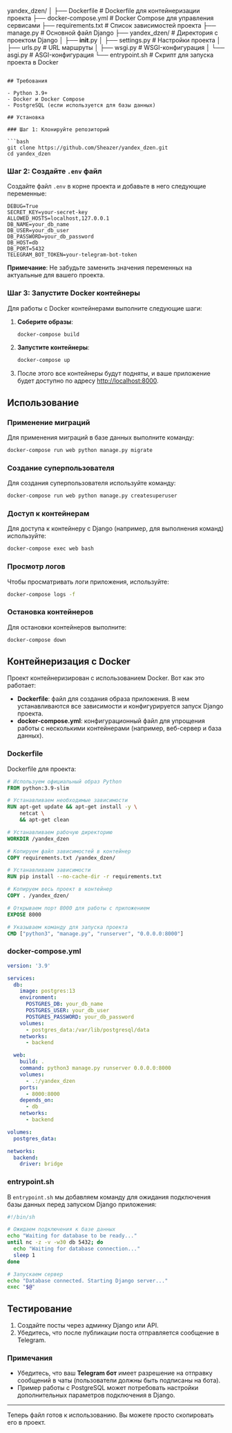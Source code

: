 
yandex_dzen/
│
├── Dockerfile                # Dockerfile для контейнеризации проекта
├── docker-compose.yml        # Docker Compose для управления сервисами
├── requirements.txt          # Список зависимостей проекта
├── manage.py                 # Основной файл Django
├── yandex_dzen/              # Директория с проектом Django
│   ├── __init__.py
│   ├── settings.py           # Настройки проекта
│   ├── urls.py               # URL маршруты
│   ├── wsgi.py               # WSGI-конфигурация
│   └── asgi.py               # ASGI-конфигурация
└── entrypoint.sh             # Скрипт для запуска проекта в Docker
```

## Требования

- Python 3.9+
- Docker и Docker Compose
- PostgreSQL (если используется для базы данных)

## Установка

### Шаг 1: Клонируйте репозиторий

```bash
git clone https://github.com/Sheazer/yandex_dzen.git
cd yandex_dzen
```

### Шаг 2: Создайте `.env` файл

Создайте файл `.env` в корне проекта и добавьте в него следующие переменные:

```dotenv
DEBUG=True
SECRET_KEY=your-secret-key
ALLOWED_HOSTS=localhost,127.0.0.1
DB_NAME=your_db_name
DB_USER=your_db_user
DB_PASSWORD=your_db_password
DB_HOST=db
DB_PORT=5432
TELEGRAM_BOT_TOKEN=your-telegram-bot-token
```

**Примечание**: Не забудьте заменить значения переменных на актуальные для вашего проекта.

### Шаг 3: Запустите Docker контейнеры

Для работы с Docker контейнерами выполните следующие шаги:

1. **Соберите образы**:

   ```bash
   docker-compose build
   ```

2. **Запустите контейнеры**:

   ```bash
   docker-compose up
   ```

3. После этого все контейнеры будут подняты, и ваше приложение будет доступно по адресу [http://localhost:8000](http://localhost:8000).

## Использование

### Применение миграций

Для применения миграций в базе данных выполните команду:

```bash
docker-compose run web python manage.py migrate
```

### Создание суперпользователя

Для создания суперпользователя используйте команду:

```bash
docker-compose run web python manage.py createsuperuser
```

### Доступ к контейнерам

Для доступа к контейнеру с Django (например, для выполнения команд) используйте:

```bash
docker-compose exec web bash
```

### Просмотр логов

Чтобы просматривать логи приложения, используйте:

```bash
docker-compose logs -f
```

### Остановка контейнеров

Для остановки контейнеров выполните:

```bash
docker-compose down
```

## Контейнеризация с Docker

Проект контейнеризирован с использованием Docker. Вот как это работает:

- **Dockerfile**: файл для создания образа приложения. В нем устанавливаются все зависимости и конфигурируется запуск Django проекта.
- **docker-compose.yml**: конфигурационный файл для упрощения работы с несколькими контейнерами (например, веб-сервер и база данных).

### Dockerfile

Dockerfile для проекта:

```dockerfile
# Используем официальный образ Python
FROM python:3.9-slim

# Устанавливаем необходимые зависимости
RUN apt-get update && apt-get install -y \
    netcat \
    && apt-get clean

# Устанавливаем рабочую директорию
WORKDIR /yandex_dzen

# Копируем файл зависимостей в контейнер
COPY requirements.txt /yandex_dzen/

# Устанавливаем зависимости
RUN pip install --no-cache-dir -r requirements.txt

# Копируем весь проект в контейнер
COPY . /yandex_dzen/

# Открываем порт 8000 для работы с приложением
EXPOSE 8000

# Указываем команду для запуска проекта
CMD ["python3", "manage.py", "runserver", "0.0.0.0:8000"]
```

### docker-compose.yml

```yaml
version: '3.9'

services:
  db:
    image: postgres:13
    environment:
      POSTGRES_DB: your_db_name
      POSTGRES_USER: your_db_user
      POSTGRES_PASSWORD: your_db_password
    volumes:
      - postgres_data:/var/lib/postgresql/data
    networks:
      - backend

  web:
    build: .
    command: python3 manage.py runserver 0.0.0.0:8000
    volumes:
      - .:/yandex_dzen
    ports:
      - 8000:8000
    depends_on:
      - db
    networks:
      - backend

volumes:
  postgres_data:

networks:
  backend:
    driver: bridge
```

### entrypoint.sh

В `entrypoint.sh` мы добавляем команду для ожидания подключения базы данных перед запуском Django приложения:

```bash
#!/bin/sh

# Ожидаем подключения к базе данных
echo "Waiting for database to be ready..."
until nc -z -v -w30 db 5432; do
  echo "Waiting for database connection..."
  sleep 1
done

# Запускаем сервер
echo "Database connected. Starting Django server..."
exec "$@"
```

## Тестирование

1. Создайте посты через админку Django или API.
2. Убедитесь, что после публикации поста отправляется сообщение в Telegram.

### Примечания

- Убедитесь, что ваш **Telegram бот** имеет разрешение на отправку сообщений в чаты (пользователи должны быть подписаны на бота).
- Пример работы с PostgreSQL может потребовать настройки дополнительных параметров подключения в Django.

---

Теперь файл готов к использованию. Вы можете просто скопировать его в проект.